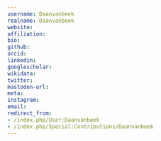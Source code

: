 ```yaml
---
username: Daanvanbeek
realname: Daanvanbeek
website: 
affiliation: 
bio: 
github: 
orcid: 
linkedin: 
googlescholar: 
wikidata: 
twitter: 
mastodon-url: 
meta:
instagram:
email:
redirect_from:
- /index.php/User:Daanvanbeek
- /index.php/Special:Contributions/Daanvanbeek
---
```

